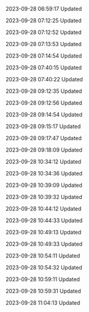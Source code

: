 2023-09-28 06:59:17 Updated

2023-09-28 07:12:25 Updated

2023-09-28 07:12:52 Updated

2023-09-28 07:13:53 Updated

2023-09-28 07:14:54 Updated

2023-09-28 07:40:15 Updated

2023-09-28 07:40:22 Updated

2023-09-28 09:12:35 Updated

2023-09-28 09:12:56 Updated

2023-09-28 09:14:54 Updated

2023-09-28 09:15:17 Updated

2023-09-28 09:17:47 Updated

2023-09-28 09:18:09 Updated

2023-09-28 10:34:12 Updated

2023-09-28 10:34:36 Updated

2023-09-28 10:39:09 Updated

2023-09-28 10:39:32 Updated

2023-09-28 10:44:12 Updated

2023-09-28 10:44:33 Updated

2023-09-28 10:49:13 Updated

2023-09-28 10:49:33 Updated

2023-09-28 10:54:11 Updated

2023-09-28 10:54:32 Updated

2023-09-28 10:59:11 Updated

2023-09-28 10:59:31 Updated

2023-09-28 11:04:13 Updated

